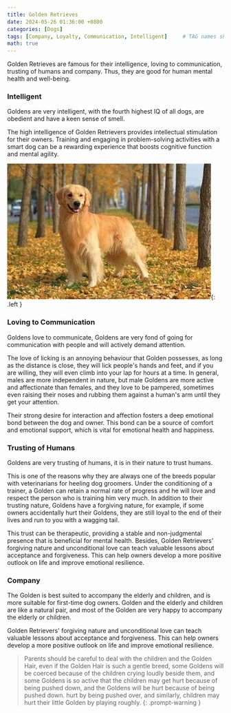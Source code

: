 ```yaml
---
title: Golden Retrieves
date: 2024-05-26 01:36:00 +0800
categories: [Dogs]
tags: [Company, Loyalty, Communication, Intelligent]     # TAG names should always be lowercase
math: true
---
```


Golden Retrieves are famous for their intelligence, loving to communication, trusting of humans and company. Thus, they are good for human mental health and well-being.

### Intelligent

Goldens are very intelligent, with the fourth highest IQ of all dogs, are obedient and have a keen sense of smell.

The high intelligence of Golden Retrievers provides intellectual stimulation for their owners. Training and engaging in problem-solving activities with a smart dog can be a rewarding experience that boosts cognitive function and mental agility.

![Goldens](../assets/img/posts/Goldens.jpg){: .left }

### Loving to Communication

Goldens love to communicate, Goldens are very fond of going for communication with people and will actively demand attention. 

The love of licking is an annoying behaviour that Golden possesses, as long as the distance is close, they will lick people's hands and feet, and if you are willing, they will even climb into your lap for hours at a time. In general, males are more independent in nature, but male Goldens are more active and affectionate than females, and they love to be pampered, sometimes even raising their noses and rubbing them against a human's arm until they get your attention.

Their strong desire for interaction and affection fosters a deep emotional bond between the dog and owner. This bond can be a source of comfort and emotional support, which is vital for emotional health and happiness.

### Trusting of Humans

Goldens are very trusting of humans, it is in their nature to trust humans. 

This is one of the reasons why they are always one of the breeds popular with veterinarians for heeling dog groomers. Under the conditioning of a trainer, a Golden can retain a normal rate of progress and he will love and respect the person who is training him very much. In addition to their trusting nature, Goldens have a forgiving nature, for example, if some owners accidentally hurt their Goldens, they are still loyal to the end of their lives and run to you with a wagging tail.

This trust can be therapeutic, providing a stable and non-judgmental presence that is beneficial for mental health. Besides, Golden Retrievers' forgiving nature and unconditional love can teach valuable lessons about acceptance and forgiveness. This can help owners develop a more positive outlook on life and improve emotional resilience.

### Company

The Golden is best suited to accompany the elderly and children, and is more suitable for first-time dog owners. Golden and the elderly and children are like a natural pair, and most of the Golden are very happy to accompany the elderly or children.

Golden Retrievers' forgiving nature and unconditional love can teach valuable lessons about acceptance and forgiveness. This can help owners develop a more positive outlook on life and improve emotional resilience.

> Parents should be careful to deal with the children and the Golden Hair, even if the Golden Hair is such a gentle breed, some Goldens will be coerced because of the children crying loudly beside them, and some Goldens is so active that the children may get hurt because of being pushed down, and the Goldens will be hurt because of being pushed down. hurt by being pushed over, and similarly, children may hurt their little Golden by playing roughly.
{: .prompt-warning }
